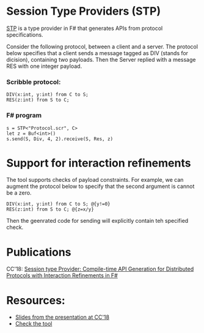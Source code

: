 # Session Type Providers (STP)
[STP](https://github.com/rumineykova/Sast) is a type provider in F# that generates APIs from protocol specifications. 

Consider the following protocol, between a client and a server. The protocol below specifies that a client sends a message tagged as DIV (stands for dicision), containing two payloads. Then the Server replied with a message RES with one integer payload. 
### Scribble protocol:
```
DIV(x:int, y:int) from C to S; 
RES(z:int) from S to C; 
```

### F# program 
```
s = STP<"Protocol.scr", C>
let z = Buf<int>()
s.send(S, Div, 4, 2).receive(S, Res, z)
```

# Support for interaction refinements
The tool supports checks of payload constraints. For example, we can augment the protocol below to specify that the second argument is cannot be a zero. 
```
DIV(x:int, y:int) from C to S; @{y!=0}  
RES(z:int) from S to C; @{z=x/y}
```
Then the geenrated code for sending will explicitly contain teh specified check. 

# Publications
CC'18: [Session type Provider: Compile-time API Generation for Distributed Protocols with Interaction Refinements in F#](https://www.doc.ic.ac.uk/~rn710/thesis/stp.pdf)

# Resources: 
- [Slides from the presentation at CC'18](https://github.com/rumineykova/Sast) 
- [Check the tool](https://github.com/rumineykova/Sast)



